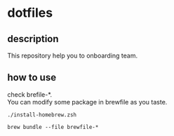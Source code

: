 # dotfiles

## description
This repository help you to onboarding team.

## how to use
check brefile-*.<br />
You can modify some package in brewfile as you taste.
```
./install-homebrew.zsh

brew bundle --file brewfile-*
```